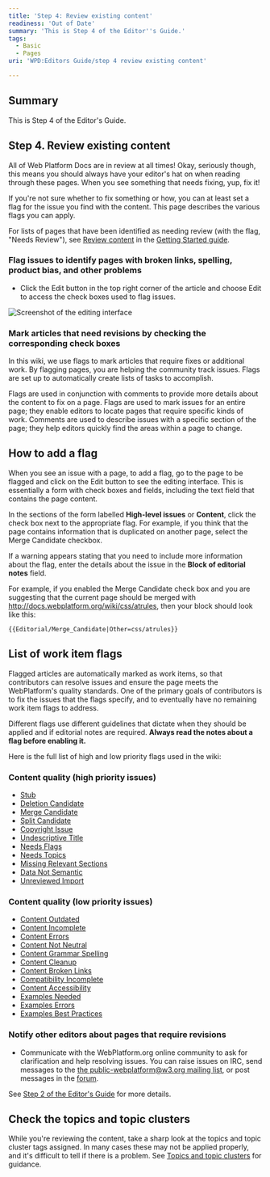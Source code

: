 ```yaml
---
title: 'Step 4: Review existing content'
readiness: 'Out of Date'
summary: 'This is Step 4 of the Editor''s Guide.'
tags:
  - Basic
  - Pages
uri: 'WPD:Editors Guide/step 4 review existing content'

---
```

## Summary

This is Step 4 of the Editor's Guide.

## Step 4. Review existing content

All of Web Platform Docs are in review at all times! Okay, seriously though, this means you should always have your editor's hat on when reading through these pages. When you see something that needs fixing, yup, fix it!

If you're not sure whether to fix something or how, you can at least set a flag for the issue you find with the content. This page describes the various flags you can apply.

For lists of pages that have been identified as needing review (with the flag, "Needs Review"), see [Review content](/WPD:Getting_Started#Review_content) in the [Getting Started guide](/WPD:Getting_Started).

### Flag issues to identify pages with broken links, spelling, product bias, and other problems

-   Click the Edit button in the top right corner of the article and choose Edit to access the check boxes used to flag issues.

![Screenshot of the editing interface](/WPD/assets/public/5/59/edit_interface.png)

### Mark articles that need revisions by checking the corresponding check boxes

In this wiki, we use flags to mark articles that require fixes or additional work. By flagging pages, you are helping the community track issues. Flags are set up to automatically create lists of tasks to accomplish.

Flags are used in conjunction with comments to provide more details about the content to fix on a page. Flags are used to mark issues for an entire page; they enable editors to locate pages that require specific kinds of work. Comments are used to describe issues with a specific section of the page; they help editors quickly find the areas within a page to change.

## How to add a flag

When you see an issue with a page, to add a flag, go to the page to be flagged and click on the Edit button to see the editing interface. This is essentially a form with check boxes and fields, including the text field that contains the page content.

In the sections of the form labelled **High-level issues** or **Content**, click the check box next to the appropriate flag. For example, if you think that the page contains information that is duplicated on another page, select the Merge Candidate checkbox.

If a warning appears stating that you need to include more information about the flag, enter the details about the issue in the **Block of editorial notes** field.

For example, if you enabled the Merge Candidate check box and you are suggesting that the current page should be merged with <http://docs.webplatform.org/wiki/css/atrules>, then your block should look like this:

    {{Editorial/Merge_Candidate|Other=css/atrules}}

## List of work item flags

Flagged articles are automatically marked as work items, so that contributors can resolve issues and ensure the page meets the WebPlatform's quality standards. One of the primary goals of contributors is to fix the issues that the flags specify, and to eventually have no remaining work item flags to address.

Different flags use different guidelines that dictate when they should be applied and if editorial notes are required. **Always read the notes about a flag before enabling it.**

Here is the full list of high and low priority flags used in the wiki:

### Content quality (high priority issues)

-   [Stub](/WPD:Flags/Stub)
-   [Deletion Candidate](/WPD:Flags/Deletion_Candidate)
-   [Merge Candidate](/WPD:Flags/Merge_Candidate)
-   [Split Candidate](/WPD:Flags/Split_Candidate)
-   [Copyright Issue](/WPD:Flags/Copyright_Issue)
-   [Undescriptive Title](/WPD:Flags/Undescriptive_Title)
-   [Needs Flags](/WPD:Flags/Needs_Flags)
-   [Needs Topics](/WPD:Flags/Needs_Topics)
-   [Missing Relevant Sections](/WPD:Flags/Missing_Relevant_Sections)
-   [Data Not Semantic](/WPD:Flags/Data_Not_Semantic)
-   [Unreviewed Import](/WPD:Flags/Unreviewed_Import)

### Content quality (low priority issues)

-   [Content Outdated](/WPD:Flags/Content_Outdated)
-   [Content Incomplete](/WPD:Flags/Content_Incomplete)
-   [Content Errors](/WPD:Flags/Content_Errors)
-   [Content Not Neutral](/WPD:Flags/Content_Not_Neutral)
-   [Content Grammar Spelling](/WPD:Flags/Content_Grammar_Spelling)
-   [Content Cleanup](/WPD:Flags/Content_Cleanup)
-   [Content Broken Links](/WPD:Flags/Content_Broken_Links)
-   [Compatibility Incomplete](/WPD:Flags/Compatibility_Incomplete)
-   [Content Accessibility](/WPD:Flags/Content_Accessibility)
-   [Examples Needed](/WPD:Flags/Examples_Needed)
-   [Examples Errors](/WPD:Flags/Examples_Errors)
-   [Examples Best Practices](/WPD:Flags/Examples_Best_Practices)

### Notify other editors about pages that require revisions

-   Communicate with the WebPlatform.org online community to ask for clarification and help resolving issues. You can raise issues on IRC, send messages to the [the public-webplatform@w3.org mailing list](mailto:public-webplatform@w3.org), or post messages in the [forum](http://talk.webplatform.org/forums).

See [Step 2 of the Editor's Guide](/WPD:Editors_Guide/step_2_communicate_with_the_online_community) for more details.

## Check the topics and topic clusters

While you're reviewing the content, take a sharp look at the topics and topic cluster tags assigned. In many cases these may not be applied properly, and it's difficult to tell if there is a problem. See [Topics and topic clusters](/WPD:Editors_Guide/step_6_author_or_upload_new_content#Topics_and_topic_clusters) for guidance.

